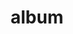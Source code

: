 ---
layout: album
resource: instagram
title: "album"
description: "masonry"
active: gallery
header-img: "img/gallery-bg.jpg"
album-title: "my 9th album"
images:
  - image_path: trangg.phaam/12/20240718_191448_451839999_18278283778225020_2274757350697289046_n.jpg
  - image_path: trangg.phaam/12/20240718_191448_451950260_18278283796225020_1284166807282507621_n.jpg
  - image_path: trangg.phaam/12/20240718_191448_451958850_18278283787225020_2683331269433141852_n.jpg
  - image_path: trangg.phaam/12/20240718_191448_452100705_18278283811225020_57160882205435581_n.jpg
  - image_path: trangg.phaam/12/20241108_124258_465828562_18293020510225020_4961611320335229506_n.jpg
  - image_path: trangg.phaam/12/20241108_124258_466008353_18293020528225020_4242285080350030082_n.jpg
  - image_path: trangg.phaam/12/20241108_124258_466069214_18293020681225020_720824666199448840_n.jpg
  - image_path: trangg.phaam/12/20241108_124258_466102639_18293020522225020_50547464812149198_n.jpg
---